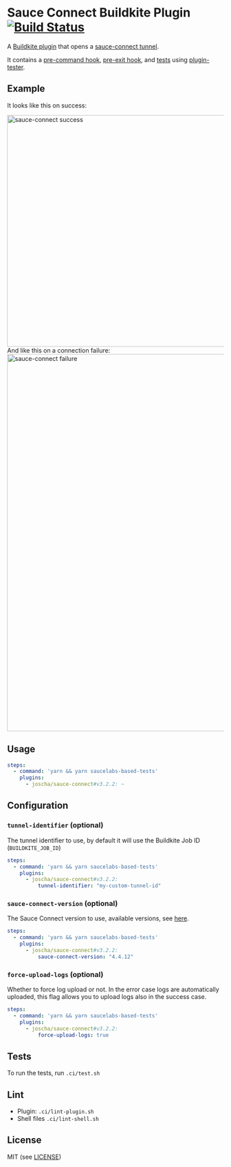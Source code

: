 # Sauce Connect Buildkite Plugin [![Build Status](https://travis-ci.org/joscha/sauce-connect-buildkite-plugin.svg?branch=master)](https://travis-ci.org/joscha/sauce-connect-buildkite-plugin)

A [Buildkite plugin](https://buildkite.com/docs/agent/v3/plugins) that opens a [sauce-connect tunnel](https://wiki.saucelabs.com/display/DOCS/Sauce+Connect+Proxy).

It contains a [pre-command hook](hooks/pre-command), [pre-exit hook](hooks/pre-exit), and [tests](tests/command.bats) using [plugin-tester](https://github.com/buildkite-plugins/plugin-tester).

## Example

It looks like this on success:

<img width="538" alt="sauce-connect success" src="https://user-images.githubusercontent.com/188038/39405935-18b34c88-4bf2-11e8-9e4e-a9f3bb0f6166.png">
And like this on a connection failure:

<img width="876" alt="sauce-connect failure" src="https://user-images.githubusercontent.com/188038/39405948-4770f12e-4bf2-11e8-9fa0-e64b54323536.png">

## Usage

```yml
steps:
  - command: 'yarn && yarn saucelabs-based-tests'
    plugins:
      - joscha/sauce-connect#v3.2.2: ~
```

## Configuration

### `tunnel-identifier` (optional)

The tunnel identifier to use, by default it will use the Buildkite Job ID (`BUILDKITE_JOB_ID`)

```yml
steps:
  - command: 'yarn && yarn saucelabs-based-tests'
    plugins:
      - joscha/sauce-connect#v3.2.2:
          tunnel-identifier: "my-custom-tunnel-id"
```

### `sauce-connect-version` (optional)

The Sauce Connect version to use, available versions, see [here](https://wiki.saucelabs.com/display/DOCS/Sauce+Connect+Proxy).

```yml
steps:
  - command: 'yarn && yarn saucelabs-based-tests'
    plugins:
      - joscha/sauce-connect#v3.2.2:
          sauce-connect-version: "4.4.12"
```

### `force-upload-logs` (optional)

Whether to force log upload or not. In the error case logs are automatically uploaded, this flag allows you to upload logs also in the success case.

```yml
steps:
  - command: 'yarn && yarn saucelabs-based-tests'
    plugins:
      - joscha/sauce-connect#v3.2.2:
          force-upload-logs: true
```

## Tests

To run the tests, run `.ci/test.sh`

## Lint

* Plugin: `.ci/lint-plugin.sh`
* Shell files `.ci/lint-shell.sh`

## License

MIT (see [LICENSE](LICENSE))
